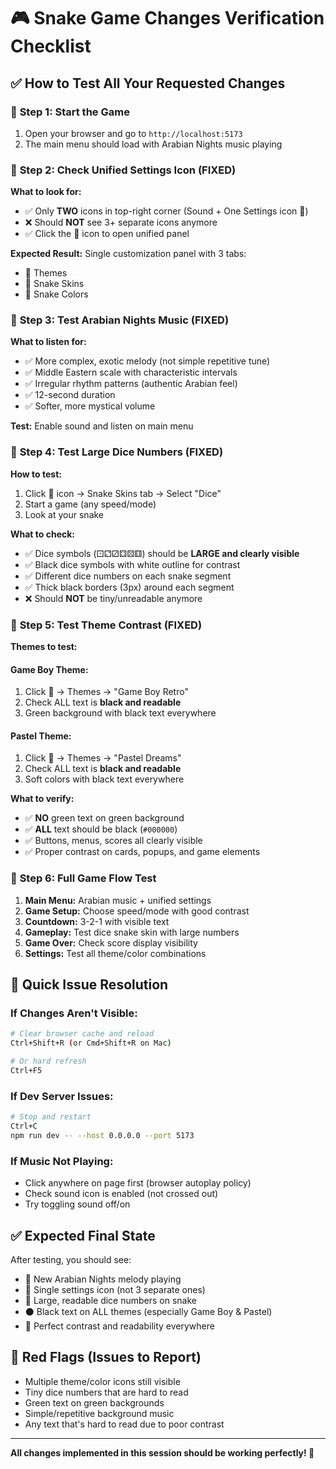 # 🎮 Snake Game Changes Verification Checklist

## ✅ **How to Test All Your Requested Changes**

### 🚀 **Step 1: Start the Game**
1. Open your browser and go to `http://localhost:5173`
2. The main menu should load with Arabian Nights music playing

### 🎨 **Step 2: Check Unified Settings Icon (FIXED)**
**What to look for:**
- ✅ Only **TWO** icons in top-right corner (Sound + One Settings icon 🎨)
- ❌ Should **NOT** see 3+ separate icons anymore
- ✅ Click the 🎨 icon to open unified panel

**Expected Result:** Single customization panel with 3 tabs:
- 🎨 Themes
- 🐍 Snake Skins  
- 🎨 Snake Colors

### 🎵 **Step 3: Test Arabian Nights Music (FIXED)**
**What to listen for:**
- ✅ More complex, exotic melody (not simple repetitive tune)
- ✅ Middle Eastern scale with characteristic intervals
- ✅ Irregular rhythm patterns (authentic Arabian feel)
- ✅ 12-second duration
- ✅ Softer, more mystical volume

**Test:** Enable sound and listen on main menu

### 🎲 **Step 4: Test Large Dice Numbers (FIXED)**
**How to test:**
1. Click 🎨 icon → Snake Skins tab → Select "Dice" 
2. Start a game (any speed/mode)
3. Look at your snake

**What to check:**
- ✅ Dice symbols (⚀⚁⚂⚃⚄⚅) should be **LARGE and clearly visible**
- ✅ Black dice symbols with white outline for contrast
- ✅ Different dice numbers on each snake segment
- ✅ Thick black borders (3px) around each segment
- ❌ Should **NOT** be tiny/unreadable anymore

### 🌈 **Step 5: Test Theme Contrast (FIXED)**
**Themes to test:**

#### **Game Boy Theme:**
1. Click 🎨 → Themes → "Game Boy Retro" 
2. Check ALL text is **black and readable**
3. Green background with black text everywhere

#### **Pastel Theme:**
1. Click 🎨 → Themes → "Pastel Dreams"
2. Check ALL text is **black and readable** 
3. Soft colors with black text everywhere

**What to verify:**
- ✅ **NO** green text on green background
- ✅ **ALL** text should be black (`#000000`)
- ✅ Buttons, menus, scores all clearly visible
- ✅ Proper contrast on cards, popups, and game elements

### 🎯 **Step 6: Full Game Flow Test**
1. **Main Menu:** Arabian music + unified settings
2. **Game Setup:** Choose speed/mode with good contrast
3. **Countdown:** 3-2-1 with visible text
4. **Gameplay:** Test dice snake skin with large numbers
5. **Game Over:** Check score display visibility
6. **Settings:** Test all theme/color combinations

## 🔧 **Quick Issue Resolution**

### If Changes Aren't Visible:
```bash
# Clear browser cache and reload
Ctrl+Shift+R (or Cmd+Shift+R on Mac)

# Or hard refresh
Ctrl+F5
```

### If Dev Server Issues:
```bash
# Stop and restart
Ctrl+C
npm run dev -- --host 0.0.0.0 --port 5173
```

### If Music Not Playing:
- Click anywhere on page first (browser autoplay policy)
- Check sound icon is enabled (not crossed out)
- Try toggling sound off/on

## ✅ **Expected Final State**

After testing, you should see:
- 🎵 New Arabian Nights melody playing
- 🎨 Single settings icon (not 3 separate ones)
- 🎲 Large, readable dice numbers on snake
- ⚫ Black text on ALL themes (especially Game Boy & Pastel)
- 🎯 Perfect contrast and readability everywhere

## 🚨 **Red Flags (Issues to Report)**
- Multiple theme/color icons still visible
- Tiny dice numbers that are hard to read
- Green text on green backgrounds
- Simple/repetitive background music
- Any text that's hard to read due to poor contrast

---
**All changes implemented in this session should be working perfectly! 🎉**